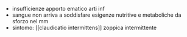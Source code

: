 - insufficienze apporto ematico arti inf
- sangue non arriva a soddisfare esigenze nutritive e metaboliche da sforzo nel mm
- sintomo: [[claudicatio intermittens]] zoppica intermittente